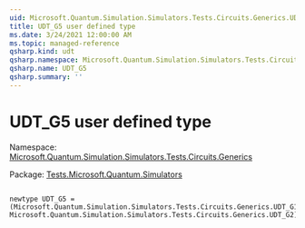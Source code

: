 ```yaml
---
uid: Microsoft.Quantum.Simulation.Simulators.Tests.Circuits.Generics.UDT_G5
title: UDT_G5 user defined type
ms.date: 3/24/2021 12:00:00 AM
ms.topic: managed-reference
qsharp.kind: udt
qsharp.namespace: Microsoft.Quantum.Simulation.Simulators.Tests.Circuits.Generics
qsharp.name: UDT_G5
qsharp.summary: ''
---
```


# UDT_G5 user defined type

Namespace: [Microsoft.Quantum.Simulation.Simulators.Tests.Circuits.Generics](xref:Microsoft.Quantum.Simulation.Simulators.Tests.Circuits.Generics)

Package: [Tests.Microsoft.Quantum.Simulators](https://nuget.org/packages/Tests.Microsoft.Quantum.Simulators)




```qsharp

newtype UDT_G5 = (Microsoft.Quantum.Simulation.Simulators.Tests.Circuits.Generics.UDT_G1, Microsoft.Quantum.Simulation.Simulators.Tests.Circuits.Generics.UDT_G2);
```

